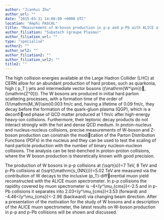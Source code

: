 ```yaml
---
author: "Jianhui Zhu"
author_url: ""
date: "2015-03-31 14:00:00 +0000 UTC"
location: "Amphi PASCAL"
title: "Measurement of W-boson production in p-p and p-Pb with ALICE at the LHC"
author_filiation: "Subatech (groupe Plasma)"
author_filiation_url: ""
type: "spécialisé"
author2: ""
author_url2: ""
author_filiation2: ""
author_filiation_url2: ""
title2: ""
---
```

The high collision energies available at the Large Hadron Collider (LHC) at CERN allow for an abundant production of hard probes, such as quarkonia, high \( p_T \) jets and intermediate vector bosons (\(\mathrm{W^\pm}\), \(\mathrm{Z^0}\)). The W bosons are produced in initial hard parton scattering processes, with a formation time of the order of \(1/\mathrm{M_W}\sim\)0.003 fm/c and, having a lifetime of 0.09 fm/c, they decay before the formation of the quark-gluon plasma (QGP), which is a deconfined phase of QCD matter produced at 1 fm/c after high-energy heavy-ion collisions. Furthermore, their leptonic decay products do not interact strongly with the hot and dense QCD medium. In proton-nucleus and nucleus-nucleus collisions, precise measurements of W-boson and Z-boson production can constrain the modication of the Parton Distribution Functions (PDFs) in the nucleus and they can be used to test the scaling of hard particle production with the number of binary nucleon-nucleon collisions. The analysis can be test-benched in proton-proton collisions, where the W boson production is theoretically known with good precision.

The production of W bosons in p-p collisions at \(\sqrt{s}\)=7 TeV, 8 TeV and p-Pb collisions at \(\sqrt{\mathrm{s_{NN}}}\)=5.02 TeV are measured via the contribution of W decays to the inclusive \(p_T\)-differential muon yield reconstructed with the ALICE muon spectrometer. In p-p collisions the rapidity covered by muon spectrometer is -4&lt;\(y^\mu_{cms}\)&lt;-2.5 and in p-Pb collisions it separates into 2.03&lt;\(y^\mu_{cms}\)&lt;3.53 (forward) and -4.46&lt;\(y^\mu_{cms}\)&lt;-2.96 (backward) via changing beam direction. After a presentation of the motivation for the study of W bosons and a description of the ALICE muon spectrometer, the latest results on W-boson production in p-p and p-Pb collisions will be shown and discussed.
